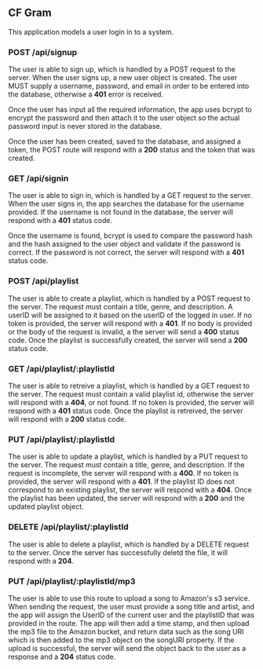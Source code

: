 ## CF Gram

This application models a user login in to a system. 

### POST /api/signup

The user is able to sign up, which is handled by a POST request to the server. When the user signs up, a new user object is created. The user MUST supply a username, password, and email in order to be entered into the database, otherwise a __401__ error is received. 

Once the user has input all the required information, the app uses bcrypt to encrypt the password and then attach it to the user object so the actual password input is never stored in the database. 

Once the user has been created, saved to the database, and assigned a token, the POST route will respond with a __200__ status and the token that was created.

### GET /api/signin

The user is able to sign in, which is handled by a GET request to the server. When the user signs in, the app searches the database for the username provided. If the username is not found in the database, the server will respond with a __401__ status code. 

Once the username is found, bcrypt is used to compare the password hash and the hash assigned to the user object and validate if the password is correct. If the password is not correct, the server will respond with a __401__ status code.

### POST /api/playlist

The user is able to create a playlist, which is handled by a POST request to the server. The request must contain a title, genre, and description. A userID will be assigned to it based on the userID of the logged in user. If no token is provided, the server will respond with a __401__. If no body is provided or the body of the request is invalid, a the server will send a __400__ status code. Once the playlist is successfully created, the server will send a __200__ status code.

### GET /api/playlist/:playlistId

The user is able to retreive a playlist, which is handled by a GET request to the server. The request must contain a valid playlist id, otherwise the server will respond with a __404__, or not found. If no token is provided, the server will respond with a __401__ status code. Once the playlist is retreived, the server will respond with a __200__ status code.

### PUT /api/playlist/:playlistId

The user is able to update a playlist, which is handled by a PUT request to the server. The request must contain a title, genre, and description. If the request is incomplete, the server will respond with a __400__. If no token is provided, the server will respond with a __401__. If the playlist ID does not correspond to an existing playlist, the server will respond with a __404__. Once the playlist has been updated, the server will respond with a __200__ and the updated playlist object.
 
### DELETE /api/playlist/:playlistId

The user is able to delete a playlist, which is handled by a DELETE request to the server. Once the server has successfully deletd the file, it will respond with a __204__.

### PUT /api/playlist/:playlistId/mp3

The user is able to use this route to upload a song to Amazon's s3 service. When sending the request, the user must provide a song title and artist, and the app will assign the UserID of the current user and the playlistID that was provided in the route. The app will then add a time stamp, and then upload the mp3 file to the Amazon bucket, and return data such as the song URI which is then added to the mp3 object on the songURI property. If the upload is successful, the server will send the object back to the user as a response and a __204__ status code.